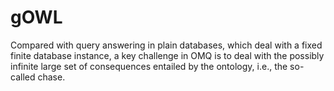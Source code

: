 # gOWL
Compared with query answering in plain databases, which deal with a fixed finite database instance, a key challenge in OMQ is to deal with the possibly infinite large set of consequences entailed by the ontology, i.e., the so-called chase.
